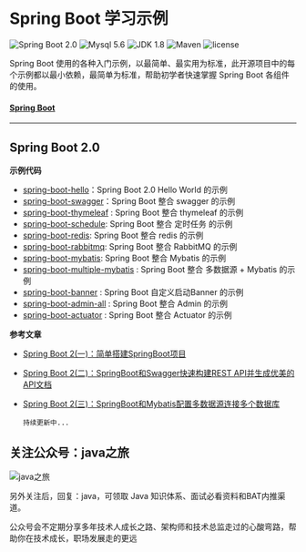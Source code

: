 Spring Boot 学习示例
=========================

![Spring Boot 2.0](https://img.shields.io/badge/Spring%20Boot-2.0-brightgreen.svg)
![Mysql 5.6](https://img.shields.io/badge/Mysql-5.6-blue.svg)
![JDK 1.8](https://img.shields.io/badge/JDK-1.8-brightgreen.svg)
![Maven](https://img.shields.io/badge/Maven-3.5.0-yellowgreen.svg)
![license](https://img.shields.io/badge/license-MPL--2.0-blue.svg)
 
Spring Boot 使用的各种入门示例，以最简单、最实用为标准，此开源项目中的每个示例都以最小依赖，最简单为标准，帮助初学者快速掌握 Spring Boot 各组件的使用。

#### [Spring Boot](https://github.com/chinashuai/spring-boot-example-all) 

---

## Spring Boot 2.0

**示例代码**

- [spring-boot-hello](https://github.com/chinashuai/spring-boot-example-all/tree/master/spring-boot-simple)：Spring Boot 2.0  Hello World 的示例
- [spring-boot-swagger](https://github.com/chinashuai/spring-boot-example-all/tree/master/spring-boot-swagger)：Spring Boot 整合 swagger 的示例
- [spring-boot-thymeleaf](https://github.com/chinashuai/spring-boot-example-all/tree/master/spring-boot-thymeleaf) : Spring Boot 整合 thymeleaf 的示例
- [spring-boot-schedule](https://github.com/chinashuai/spring-boot-example-all/tree/master/spring-boot-schedule): Spring Boot 整合 定时任务 的示例
- [spring-boot-redis](https://github.com/chinashuai/spring-boot-example-all/tree/master/spring-boot-redis): Spring Boot 整合 redis 的示例
- [spring-boot-rabbitmq](https://github.com/chinashuai/spring-boot-example-all/tree/master/spring-boot-rabbitmq): Spring Boot 整合 RabbitMQ 的示例
- [spring-boot-mybatis](https://github.com/chinashuai/spring-boot-example-all/tree/master/spring-boot-mybatis): Spring Boot 整合 Mybatis 的示例
- [spring-boot-multiple-mybatis](https://github.com/chinashuai/spring-boot-example-all/tree/master/spring-boot-multiple-mybatis) : Spring Boot 整合 多数据源 + Mybatis 的示例
- [spring-boot-banner](https://github.com/chinashuai/spring-boot-example-all/tree/master/spring-boot-banner) : Spring Boot 自定义启动Banner 的示例
- [spring-boot-admin-all](https://github.com/chinashuai/spring-boot-example-all/tree/master/spring-boot-admin-all) : Spring Boot 整合 Admin 的示例
- [spring-boot-actuator](https://github.com/chinashuai/spring-boot-example-all/tree/master/spring-boot-actuator) : Spring Boot 整合 Actuator 的示例


**参考文章**

- [Spring Boot 2(一)：简单搭建SpringBoot项目](https://www.jianshu.com/p/21fbf259eb5e)  
- [Spring Boot 2(二)：SpringBoot和Swagger快速构建REST API并生成优美的API文档](https://www.jianshu.com/p/85a4886e5f2b)
- [Spring Boot 2(三)：SpringBoot和Mybatis配置多数据源连接多个数据库](https://www.jianshu.com/p/735852145580)

    `持续更新中...`

## 关注公众号：java之旅

![java之旅](https://upload-images.jianshu.io/upload_images/2710833-68e7f600d062cfbd.png?imageMogr2/auto-orient/strip%7CimageView2/2/w/1240)

另外关注后，回复：java，可领取 Java 知识体系、面试必看资料和BAT内推渠道。

公众号会不定期分享多年技术人成长之路、架构师和技术总监走过的心酸弯路，帮助你在技术成长，职场发展走的更远



